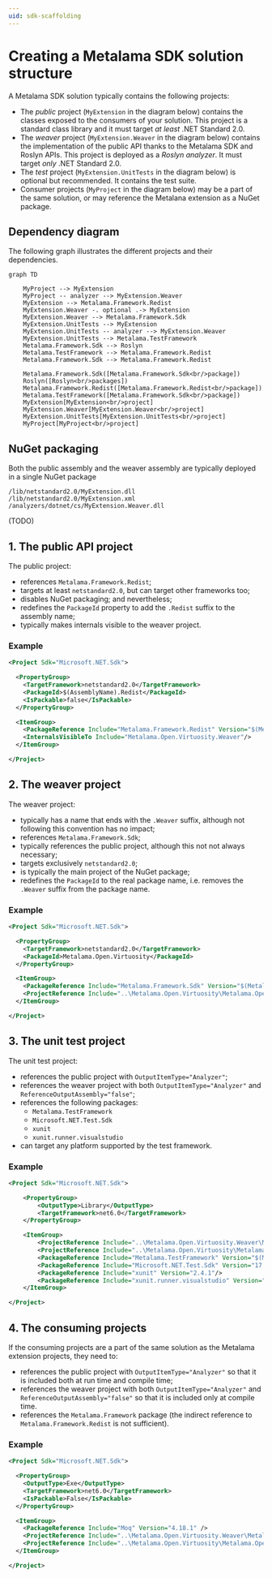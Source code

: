 ```yaml
---
uid: sdk-scaffolding
---
```


# Creating a Metalama SDK solution structure

A Metalama SDK solution typically contains the following projects:

* The _public_ project (`MyExtension` in the diagram below) contains the classes exposed to the consumers of your solution. This project is a standard class library and it must target _at least_ .NET Standard 2.0.
* The _weaver_ project (`MyExtension.Weaver` in the diagram below) contains the implementation of the public API thanks to the Metalama SDK and Roslyn APIs. This project is deployed as a _Roslyn analyzer_. It must target _only_ .NET Standard 2.0.
* The _test_ project (`MyExtension.UnitTests` in the diagram below)  is optional but recommended. It contains the test suite.
* Consumer projects (`MyProject` in the diagram below) may be a part of the same solution, or may reference the Metalana extension as a NuGet package.

## Dependency diagram

The following graph illustrates the different projects and their dependencies.

```mermaid
graph TD

    MyProject --> MyExtension
    MyProject -- analyzer --> MyExtension.Weaver
    MyExtension --> Metalama.Framework.Redist
    MyExtension.Weaver -. optional .-> MyExtension
    MyExtension.Weaver --> Metalama.Framework.Sdk
    MyExtension.UnitTests --> MyExtension
    MyExtension.UnitTests -- analyzer --> MyExtension.Weaver
    MyExtension.UnitTests --> Metalama.TestFramework
    Metalama.Framework.Sdk --> Roslyn
    Metalama.TestFramework --> Metalama.Framework.Redist
    Metalama.Framework.Sdk --> Metalama.Framework.Redist
    
    Metalama.Framework.Sdk([Metalama.Framework.Sdk<br/>package])
    Roslyn([Roslyn<br/>packages])
    Metalama.Framework.Redist([Metalama.Framework.Redist<br/>package])
    Metalama.TestFramework([Metalama.Framework.Sdk<br/>package]) 
    MyExtension[MyExtension<br/>project]
    MyExtension.Weaver[MyExtension.Weaver<br/>project]
    MyExtension.UnitTests[MyExtension.UnitTests<br/>project]
    MyProject[MyProject<br/>project]
```

## NuGet packaging

Both the public assembly and the weaver assembly are typically deployed in a single NuGet package

```text
/lib/netstandard2.0/MyExtension.dll
/lib/netstandard2.0/MyExtension.xml
/analyzers/dotnet/cs/MyExtension.Weaver.dll
```

(TODO)

## 1. The public API project

The public project:

* references `Metalama.Framework.Redist`;
* targets at least `netstandard2.0`, but can target other frameworks too;
* disables NuGet packaging; and nevertheless;
* redefines the `PackageId` property to add the `.Redist` suffix to the assembly name;
* typically makes internals visible to the weaver project.


### Example

```xml
<Project Sdk="Microsoft.NET.Sdk">

  <PropertyGroup>
    <TargetFramework>netstandard2.0</TargetFramework>
    <PackageId>$(AssemblyName).Redist</PackageId>
    <IsPackable>false</IsPackable>
  </PropertyGroup>

  <ItemGroup>
    <PackageReference Include="Metalama.Framework.Redist" Version="$(MetalamaVersion)" />
    <InternalsVisibleTo Include="Metalama.Open.Virtuosity.Weaver"/>
  </ItemGroup>

</Project>
```

## 2. The weaver project

The weaver project:

* typically has a name that ends with the `.Weaver` suffix, although not following this convention has no impact;
* references `Metalama.Framework.Sdk`;
* typically references the public project, although this not not always necessary;
* targets exclusively `netstandard2.0`;
* is typically the main project of the NuGet package;
* redefines the `PackageId` to the real package name, i.e. removes the `.Weaver` suffix from the package name.
  
### Example

```xml
<Project Sdk="Microsoft.NET.Sdk">

  <PropertyGroup>
    <TargetFramework>netstandard2.0</TargetFramework>
    <PackageId>Metalama.Open.Virtuosity</PackageId>
  </PropertyGroup>

  <ItemGroup>
    <PackageReference Include="Metalama.Framework.Sdk" Version="$(MetalamaVersion)" />
    <ProjectReference Include="..\Metalama.Open.Virtuosity\Metalama.Open.Virtuosity.csproj" />
  </ItemGroup>

</Project>
```

## 3. The unit test project

The unit test project:

* references the public project with `OutputItemType="Analyzer"`;
* references the weaver project with both `OutputItemType="Analyzer"` and `ReferenceOutputAssembly="false"`;
* references the following packages:
  * `Metalama.TestFramework`
  * `Microsoft.NET.Test.Sdk`
  * `xunit`
  * `xunit.runner.visualstudio`
* can target any platform supported by the test framework.

### Example

```xml
<Project Sdk="Microsoft.NET.Sdk">

    <PropertyGroup>
        <OutputType>Library</OutputType>
        <TargetFramework>net6.0</TargetFramework>
    </PropertyGroup>

    <ItemGroup>
        <ProjectReference Include="..\Metalama.Open.Virtuosity.Weaver\Metalama.Open.Virtuosity.Weaver.csproj" OutputItemType="Analyzer" ReferenceOutputAssembly="false"/>
        <ProjectReference Include="..\Metalama.Open.Virtuosity\Metalama.Open.Virtuosity.csproj" OutputItemType="Analyzer"/>
        <PackageReference Include="Metalama.TestFramework" Version="$(MetalamaVersion)"/>
        <PackageReference Include="Microsoft.NET.Test.Sdk" Version="17.2.0"/>
        <PackageReference Include="xunit" Version="2.4.1"/>
        <PackageReference Include="xunit.runner.visualstudio" Version="2.4.5"/>
    </ItemGroup>

</Project>
```

## 4. The consuming projects

If the consuming projects are a part of the same solution as the Metalama extension projects, they need to:

* references the public project with `OutputItemType="Analyzer"` so that it is included both at run time and compile time;
* references the weaver project with both `OutputItemType="Analyzer"` and `ReferenceOutputAssembly="false"` so that it is included only at compile time.
* references the `Metalama.Framework` package (the indirect reference to `Metalama.Framework.Redist` is not sufficient).

### Example

```xml
<Project Sdk="Microsoft.NET.Sdk">

  <PropertyGroup>
    <OutputType>Exe</OutputType>
    <TargetFramework>net6.0</TargetFramework>
    <IsPackable>False</IsPackable>
  </PropertyGroup>

  <ItemGroup>
    <PackageReference Include="Moq" Version="4.18.1" />
	<ProjectReference Include="..\Metalama.Open.Virtuosity.Weaver\Metalama.Open.Virtuosity.Weaver.csproj" OutputItemType="Analyzer" ReferenceOutputAssembly="false" />
	<ProjectReference Include="..\Metalama.Open.Virtuosity\Metalama.Open.Virtuosity.csproj" OutputItemType="Analyzer" />
  </ItemGroup>

</Project>
```
